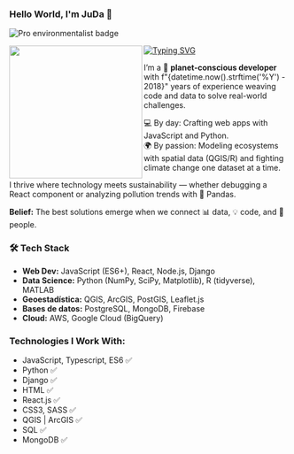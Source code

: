 ### Hello World, I'm JuDa 👋

![Pro environmentalist badge](https://img.shields.io/badge/dev-environmentalist-green)

<img src="https://media3.giphy.com/media/v1.Y2lkPTc5MGI3NjExMzkxbTVhZnQ5eG1xN2RjOXJqa3Uxcnlxd2Fjc3Y5cXozMWRtOGV1ZCZlcD12MV9pbnRlcm5hbF9naWZfYnlfaWQmY3Q9cw/rL8rBekWDiMfvV0Pmk/giphy.gif" align="left" width="240">
<a href="https://git.io/typing-svg"><img src="https://readme-typing-svg.demolab.com?font=Fira+Code&pause=1000&color=000000&width=435&lines=%F0%9F%9B%A0%EF%B8%8F+JavaScript%2C+Typescript+%26+React;%F0%9F%8C%B3+Environmental+Engineer;%F0%9F%93%8A+Data+Scientist" alt="Typing SVG" /></a>

I’m a 🌱 **planet-conscious developer** with f"{datetime.now().strftime('%Y') - 2018}" years of experience weaving code and data to solve real-world challenges.  

💻 By day: Crafting web apps with JavaScript and Python.  
🌍 By passion: Modeling ecosystems with spatial data (QGIS/R) and fighting climate change one dataset at a time.  

I thrive where technology meets sustainability — whether debugging a React component or analyzing pollution trends with 🐼 Pandas.  

**Belief:** The best solutions emerge when we connect 📊 data, 💡 code, and 👥 people.  

### 🛠️ **Tech Stack**  
- **Web Dev:** JavaScript (ES6+), React, Node.js, Django  
- **Data Science:** Python (NumPy, SciPy, Matplotlib), R (tidyverse), MATLAB  
- **Geoestadística:** QGIS, ArcGIS, PostGIS, Leaflet.js  
- **Bases de datos:** PostgreSQL, MongoDB, Firebase  
- **Cloud:** AWS, Google Cloud (BigQuery)  

### Technologies I Work With:
* JavaScript, Typescript, ES6 ✅
* Python ✅
* Django ✅
* HTML ✅
* React.js ✅
* CSS3, SASS ✅
* QGIS | ArcGIS ✅
* SQL ✅
* MongoDB ✅


